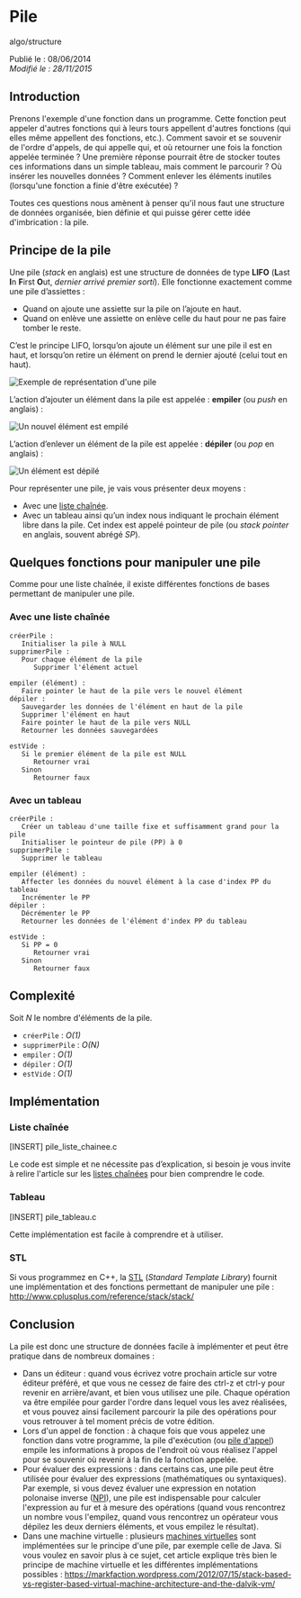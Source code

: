 Pile
====
algo/structure

Publié le : 08/06/2014  
*Modifié le : 28/11/2015*

## Introduction

Prenons l'exemple d'une fonction dans un programme. Cette fonction peut appeler d'autres fonctions qui à leurs tours appellent d'autres fonctions (qui elles même appellent des fonctions, etc.). Comment savoir et se souvenir de l'ordre d'appels, de qui appelle qui, et où retourner une fois la fonction appelée terminée ? Une première réponse pourrait être de stocker toutes ces informations dans un simple tableau, mais comment le parcourir ? Où insérer les nouvelles données ? Comment enlever les éléments inutiles (lorsqu'une fonction a finie d'être exécutée) ?

Toutes ces questions nous amènent à penser qu'il nous faut une structure de données organisée, bien définie et qui puisse gérer cette idée d'imbrication : la pile.

## Principe de la pile

Une pile (*stack* en anglais) est une structure de données de type **LIFO** (**L**ast **I**n **F**irst **O**ut, *dernier arrivé premier sorti*). Elle fonctionne exactement comme une pile d’assiettes :

- Quand on ajoute une assiette sur la pile on l’ajoute en haut.
- Quand on enlève une assiette on enlève celle du haut pour ne pas faire tomber le reste.

C’est le principe LIFO, lorsqu’on ajoute un élément sur une pile il est en haut, et lorsqu’on retire un élément on prend le dernier ajouté (celui tout en haut).

![Exemple de représentation d'une pile](//static.napnac.ga/img/algo/structure/pile/exemple_pile.png)

L’action d’ajouter un élément dans la pile est appelée : **empiler** (ou *push* en anglais) :

![Un nouvel élément est empilé](//static.napnac.ga/img/algo/structure/pile/exemple_ajout.png)

L’action d’enlever un élément de la pile est appelée : **dépiler** (ou *pop* en anglais) :

![Un élément est dépilé](//static.napnac.ga/img/algo/structure/pile/exemple_suppression.png)

Pour représenter une pile, je vais vous présenter deux moyens :

- Avec une [liste chaînée](/pages/algo/structure/liste_chainee.html).
- Avec un tableau ainsi qu’un index nous indiquant le prochain élément libre dans la pile. Cet index est appelé pointeur de pile (ou *stack pointer* en anglais, souvent abrégé *SP*).

## Quelques fonctions pour manipuler une pile

Comme pour une liste chaînée, il existe différentes fonctions de bases permettant de manipuler une pile.

### Avec une liste chaînée

```nohighlight
créerPile :
   Initialiser la pile à NULL
supprimerPile :
   Pour chaque élément de la pile
      Supprimer l'élément actuel

empiler (élément) :
   Faire pointer le haut de la pile vers le nouvel élément
dépiler :
   Sauvegarder les données de l'élément en haut de la pile
   Supprimer l'élément en haut
   Faire pointer le haut de la pile vers NULL
   Retourner les données sauvegardées

estVide :
   Si le premier élément de la pile est NULL
      Retourner vrai
   Sinon
      Retourner faux
```

### Avec un tableau

```nohighlight
créerPile :
   Créer un tableau d'une taille fixe et suffisamment grand pour la pile
   Initialiser le pointeur de pile (PP) à 0
supprimerPile :
   Supprimer le tableau

empiler (élément) :
   Affecter les données du nouvel élément à la case d'index PP du tableau
   Incrémenter le PP
dépiler :
   Décrémenter le PP
   Retourner les données de l'élément d'index PP du tableau

estVide :
   Si PP = 0
      Retourner vrai
   Sinon 
      Retourner faux
```

## Complexité

Soit *N* le nombre d'éléments de la pile.

- `créerPile` : *O(1)*
- `supprimerPile` : *O(N)*
- `empiler` : *O(1)*
- `dépiler` : *O(1)*
- `estVide` : *O(1)*

## Implémentation

### Liste chaînée

[INSERT]
pile_liste_chainee.c

Le code est simple et ne nécessite pas d’explication, si besoin je vous invite à relire l'article sur les [listes chaînées](/pages/algo/structure/liste_chainee.html) pour bien comprendre le code.

### Tableau

[INSERT]
pile_tableau.c

Cette implémentation est facile à comprendre et à utiliser.

### STL

Si vous programmez en C++, la [STL](https://en.wikipedia.org/wiki/Standard_Template_Library) (*Standard Template Library*) fournit une implémentation et des fonctions permettant de manipuler une pile : <http://www.cplusplus.com/reference/stack/stack/>

## Conclusion

La pile est donc une structure de données facile à implémenter et peut être pratique dans de nombreux domaines : 

- Dans un éditeur : quand vous écrivez votre prochain article sur votre éditeur préféré, et que vous ne cessez de faire des ctrl-z et ctrl-y pour revenir en arrière/avant, et bien vous utilisez une pile. Chaque opération va être empilée pour garder l'ordre dans lequel vous les avez réalisées, et vous pouvez ainsi facilement parcourir la pile des opérations pour vous retrouver à tel moment précis de votre édition.
- Lors d'un appel de fonction : à chaque fois que vous appelez une fonction dans votre programme, la pile d'exécution (ou [pile d'appel](https://en.wikipedia.org/wiki/Call_stack)) empile les informations à propos de l'endroit où vous réalisez l'appel pour se souvenir où revenir à la fin de la fonction appelée.
- Pour évaluer des expressions : dans certains cas, une pile peut être utilisée pour évaluer des expressions (mathématiques ou syntaxiques). Par exemple, si vous devez évaluer une expression en notation polonaise inverse ([NPI](https://en.wikipedia.org/wiki/Reverse_Polish_notation)), une pile est indispensable pour calculer l'expression au fur et à mesure des opérations (quand vous rencontrez un nombre vous l'empilez, quand vous rencontrez un opérateur vous dépilez les deux derniers éléments, et vous empilez le résultat).
- Dans une machine virtuelle : plusieurs [machines virtuelles](https://en.wikipedia.org/wiki/Virtual_machine) sont implémentées sur le principe d'une pile, par exemple celle de Java. Si vous voulez en savoir plus à ce sujet, cet article explique très bien le principe de machine virtuelle et les différentes implémentations possibles : <https://markfaction.wordpress.com/2012/07/15/stack-based-vs-register-based-virtual-machine-architecture-and-the-dalvik-vm/>

